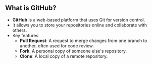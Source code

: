 ## What is GitHub?
- **GitHub** is a web-based platform that uses Git for version control.
- It allows you to store your repositories online and collaborate with others.
- Key features:
  - **Pull Request**: A request to merge changes from one branch to another, often used for code review.
  - **Fork**: A personal copy of someone else's repository.
  - **Clone**: A local copy of a remote repository.
